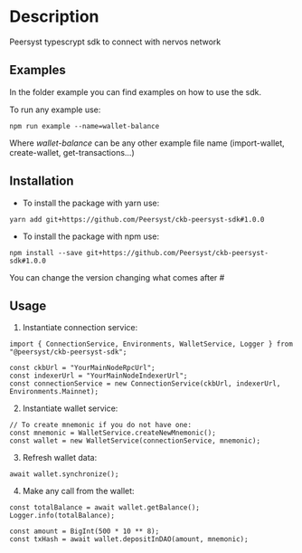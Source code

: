 # Description

Peersyst typescrypt sdk to connect with nervos network

## Examples

In the folder example you can find examples on how to use the sdk.

To run any example use:
```
npm run example --name=wallet-balance
```

Where _wallet-balance_ can be any other example file name (import-wallet, create-wallet, get-transactions...)

## Installation
- To install the package with yarn use:
```
yarn add git+https://github.com/Peersyst/ckb-peersyst-sdk#1.0.0
```
- To install the package with npm use:
```
npm install --save git+https://github.com/Peersyst/ckb-peersyst-sdk#1.0.0
```
You can change the version changing what comes after #

## Usage
1. Instantiate connection service:
```typescrypt
import { ConnectionService, Environments, WalletService, Logger } from "@peersyst/ckb-peersyst-sdk";

const ckbUrl = "YourMainNodeRpcUrl";
const indexerUrl = "YourMainNodeIndexerUrl";
const connectionService = new ConnectionService(ckbUrl, indexerUrl, Environments.Mainnet);
```
2. Instantiate wallet service:
```typescrypt
// To create mnemonic if you do not have one:
const mnemonic = WalletService.createNewMnemonic();
const wallet = new WalletService(connectionService, mnemonic);
```
3. Refresh wallet data:
```typescrypt
await wallet.synchronize();
```
4. Make any call from the wallet:
```typescrypt
const totalBalance = await wallet.getBalance();
Logger.info(totalBalance);

const amount = BigInt(500 * 10 ** 8);
const txHash = await wallet.depositInDAO(amount, mnemonic);
```
